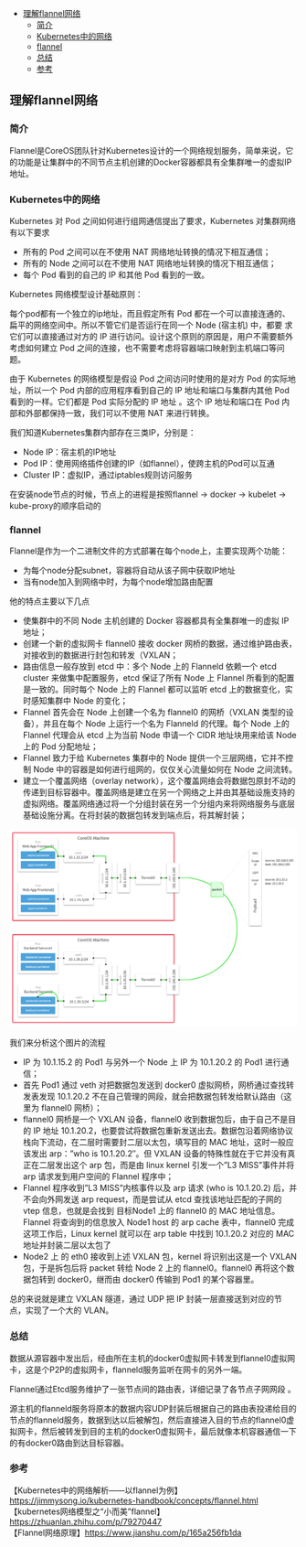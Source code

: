 <!-- START doctoc generated TOC please keep comment here to allow auto update -->
<!-- DON'T EDIT THIS SECTION, INSTEAD RE-RUN doctoc TO UPDATE -->


- [理解flannel网络](#%E7%90%86%E8%A7%A3flannel%E7%BD%91%E7%BB%9C)
  - [简介](#%E7%AE%80%E4%BB%8B)
  - [Kubernetes中的网络](#kubernetes%E4%B8%AD%E7%9A%84%E7%BD%91%E7%BB%9C)
  - [flannel](#flannel)
  - [总结](#%E6%80%BB%E7%BB%93)
  - [参考](#%E5%8F%82%E8%80%83)

<!-- END doctoc generated TOC please keep comment here to allow auto update -->

## 理解flannel网络

### 简介 

Flannel是CoreOS团队针对Kubernetes设计的一个网络规划服务，简单来说，它的功能是让集群中的不同节点主机创建的Docker容器都具有全集群唯一的虚拟IP地址。  

### Kubernetes中的网络

Kubernetes 对 Pod 之间如何进行组网通信提出了要求，Kubernetes 对集群网络有以下要求  

- 所有的 Pod 之间可以在不使用 NAT 网络地址转换的情况下相互通信；
- 所有的 Node 之间可以在不使用 NAT 网络地址转换的情况下相互通信；
- 每个 Pod 看到的自己的 IP 和其他 Pod 看到的一致。

Kubernetes 网络模型设计基础原则：  

每个pod都有一个独立的ip地址，而且假定所有 Pod 都在一个可以直接连通的、扁平的网络空间中。所以不管它们是否运行在同一个 Node (宿主机) 中，都要
求它们可以直接通过对方的 IP 进行访问。设计这个原则的原因是，用户不需要额外考虑如何建立 Pod 之间的连接，也不需要考虑将容器端口映射到主机端口等问题。  

由于 Kubernetes 的网络模型是假设 Pod 之间访问时使用的是对方 Pod 的实际地址，所以一个 Pod 内部的应用程序看到自己的 IP 地址和端口与集群内其他
 Pod 看到的一样。它们都是 Pod 实际分配的 IP 地址 。这个 IP 地址和端口在 Pod 内部和外部都保持一致，我们可以不使用 NAT 来进行转换。  

我们知道Kubernetes集群内部存在三类IP，分别是：  

- Node IP：宿主机的IP地址
- Pod IP：使用网络插件创建的IP（如flannel），使跨主机的Pod可以互通
- Cluster IP：虚拟IP，通过iptables规则访问服务

在安装node节点的时候，节点上的进程是按照flannel -> docker -> kubelet -> kube-proxy的顺序启动的  

### flannel

Flannel是作为一个二进制文件的方式部署在每个node上，主要实现两个功能：  

- 为每个node分配subnet，容器将自动从该子网中获取IP地址
- 当有node加入到网络中时，为每个node增加路由配置

他的特点主要以下几点  

- 使集群中的不同 Node 主机创建的 Docker 容器都具有全集群唯一的虚拟 IP 地址；
- 创建一个新的虚拟网卡 flannel0 接收 docker 网桥的数据，通过维护路由表，对接收到的数据进行封包和转发（VXLAN； 
- 路由信息一般存放到 etcd 中：多个 Node 上的 Flanneld 依赖一个 etcd cluster 来做集中配置服务，etcd 保证了所有 Node 上 Flannel 所看到的配置是一致的。同时每个 Node 上的 Flannel 都可以监听 etcd 上的数据变化，实时感知集群中 Node 的变化；
- Flannel 首先会在 Node 上创建一个名为 flannel0 的网桥（VXLAN 类型的设备），并且在每个 Node 上运行一个名为 Flanneld 的代理。每个 Node 上的 Flannel 代理会从 etcd 上为当前 Node 申请一个 CIDR 地址块用来给该 Node 上的 Pod 分配地址；  
- Flannel 致力于给 Kubernetes 集群中的 Node 提供一个三层网络，它并不控制 Node 中的容器是如何进行组网的，仅仅关心流量如何在 Node 之间流转。  
- 建立一个覆盖网络（overlay network），这个覆盖网络会将数据包原封不动的传递到目标容器中。覆盖网络是建立在另一个网络之上并由其基础设施支持的虚拟网络。覆盖网络通过将一个分组封装在另一个分组内来将网络服务与底层基础设施分离。在将封装的数据包转发到端点后，将其解封装；  

![channel](/img/k8s/k8s_flannel_1.png?raw=true)

我们来分析这个图片的流程  

- IP 为 10.1.15.2 的 Pod1 与另外一个 Node 上 IP 为 10.1.20.2 的 Pod1 进行通信；
- 首先 Pod1 通过 veth 对把数据包发送到 docker0 虚拟网桥，网桥通过查找转发表发现 10.1.20.2 不在自己管理的网段，就会把数据包转发给默认路由（这里为 flannel0 网桥）；
- flannel0 网桥是一个 VXLAN 设备，flannel0 收到数据包后，由于自己不是目的 IP 地址 10.1.20.2，也要尝试将数据包重新发送出去。数据包沿着网络协议栈向下流动，在二层时需要封二层以太包，填写目的 MAC 地址，这时一般应该发出 arp：”who is 10.1.20.2″。但 VXLAN 设备的特殊性就在于它并没有真正在二层发出这个 arp 包，而是由 linux kernel 引发一个”L3 MISS”事件并将 arp 请求发到用户空间的 Flannel 程序中；
- Flannel 程序收到”L3 MISS”内核事件以及 arp 请求 (who is 10.1.20.2) 后，并不会向外网发送 arp request，而是尝试从 etcd 查找该地址匹配的子网的 vtep 信息，也就是会找到 目标Node1 上的 flannel0 的 MAC 地址信息。Flannel 将查询到的信息放入 Node1 host 的 arp cache 表中，flannel0 完成这项工作后，Linux kernel 就可以在 arp table 中找到 10.1.20.2 对应的 MAC 地址并封装二层以太包了
- Node2 上 的 eth0 接收到上述 VXLAN 包，kernel 将识别出这是一个 VXLAN 包，于是拆包后将 packet 转给 Node 2 上的 flannel0。flannel0 再将这个数据包转到 docker0，继而由 docker0 传输到 Pod1 的某个容器里。  

总的来说就是建立 VXLAN 隧道，通过 UDP 把 IP 封装一层直接送到对应的节点，实现了一个大的 VLAN。  

### 总结

数据从源容器中发出后，经由所在主机的docker0虚拟网卡转发到flannel0虚拟网卡，这是个P2P的虚拟网卡，flanneld服务监听在网卡的另外一端。  

Flannel通过Etcd服务维护了一张节点间的路由表，详细记录了各节点子网网段 。  

源主机的flanneld服务将原本的数据内容UDP封装后根据自己的路由表投递给目的节点的flanneld服务，数据到达以后被解包，然后直接进入目的节点的flannel0虚拟网卡，然后被转发到目的主机的docker0虚拟网卡，最后就像本机容器通信一下的有docker0路由到达目标容器。  

### 参考
【Kubernetes中的网络解析——以flannel为例】https://jimmysong.io/kubernetes-handbook/concepts/flannel.html  
【kubernetes网络模型之“小而美”flannel】https://zhuanlan.zhihu.com/p/79270447  
【Flannel网络原理】https://www.jianshu.com/p/165a256fb1da  